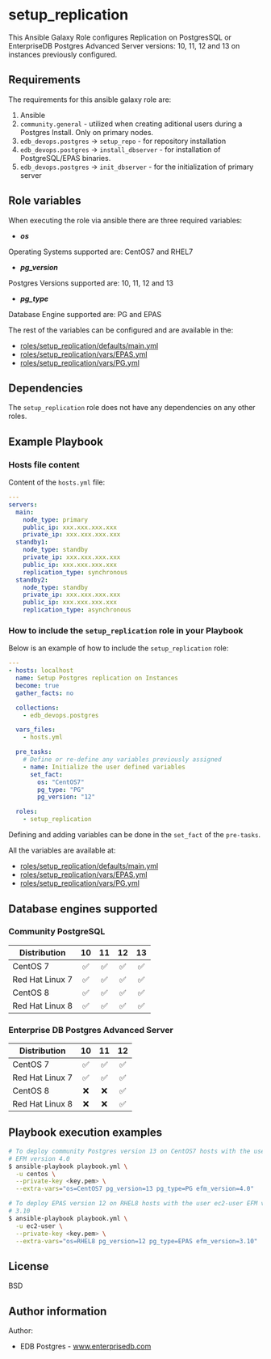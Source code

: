 # setup_replication

This Ansible Galaxy Role configures Replication on PostgresSQL or EnterpriseDB
Postgres Advanced Server versions: 10, 11, 12 and 13 on instances previously
configured.

## Requirements

The requirements for this ansible galaxy role are:

  1. Ansible
  2. `community.general` - utilized when creating aditional users during a
     Postgres Install. Only on primary nodes.
  3. `edb_devops.postgres` -> `setup_repo` - for repository installation
  4. `edb_devops.postgres` -> `install_dbserver` - for installation of
     PostgreSQL/EPAS binaries.
  5. `edb_devops.postgres` -> `init_dbserver` - for the initialization of
     primary server

## Role variables

When executing the role via ansible there are three required variables:

  * ***os***

  Operating Systems supported are: CentOS7 and RHEL7

  * ***pg_version***

  Postgres Versions supported are: 10, 11, 12 and 13

  * ***pg_type***

  Database Engine supported are: PG and EPAS

The rest of the variables can be configured and are available in the:

  * [roles/setup_replication/defaults/main.yml](./defaults/main.yml)
  * [roles/setup_replication/vars/EPAS.yml](./vars/EPAS.yml)
  * [roles/setup_replication/vars/PG.yml](./vars/PG.yml)

## Dependencies

The `setup_replication` role does not have any dependencies on any other roles.

## Example Playbook

### Hosts file content

Content of the `hosts.yml` file:

```yaml
---
servers:
  main:
    node_type: primary
    public_ip: xxx.xxx.xxx.xxx
    private_ip: xxx.xxx.xxx.xxx
  standby1:
    node_type: standby
    private_ip: xxx.xxx.xxx.xxx
    public_ip: xxx.xxx.xxx.xxx
    replication_type: synchronous
  standby2:
    node_type: standby
    private_ip: xxx.xxx.xxx.xxx
    public_ip: xxx.xxx.xxx.xxx
    replication_type: asynchronous
```

### How to include the `setup_replication` role in your Playbook

Below is an example of how to include the `setup_replication` role:

```yaml
---
- hosts: localhost
  name: Setup Postgres replication on Instances
  become: true
  gather_facts: no

  collections:
    - edb_devops.postgres

  vars_files:
    - hosts.yml

  pre_tasks:
    # Define or re-define any variables previously assigned
    - name: Initialize the user defined variables
      set_fact:
        os: "CentOS7"
        pg_type: "PG"
        pg_version: "12"

  roles:
    - setup_replication
```

Defining and adding variables can be done in the `set_fact` of the `pre-tasks`.

All the variables are available at:

  * [roles/setup_replication/defaults/main.yml](./defaults/main.yml)
  * [roles/setup_replication/vars/EPAS.yml](./vars/EPAS.yml)
  * [roles/setup_replication/vars/PG.yml](./vars/PG.yml)

## Database engines supported

### Community PostgreSQL

| Distribution | 10 | 11 | 12 | 13 |
| ------------------------- |:--:|:--:|:--:|:--:|
| CentOS 7 | :white_check_mark:| :white_check_mark:| :white_check_mark:| :white_check_mark:|
| Red Hat Linux 7 | :white_check_mark:| :white_check_mark:| :white_check_mark:| :white_check_mark:|
| CentOS 8 | :white_check_mark:| :white_check_mark:| :white_check_mark:| :white_check_mark:|
| Red Hat Linux 8 | :white_check_mark:| :white_check_mark:| :white_check_mark:| :white_check_mark:|

### Enterprise DB Postgres Advanced Server

| Distribution | 10 | 11 | 12 |
| ------------------------- |:--:|:--:|:--:|
| CentOS 7 | :white_check_mark:| :white_check_mark:| :white_check_mark:|
| Red Hat Linux 7 | :white_check_mark:| :white_check_mark:| :white_check_mark:|
| CentOS 8 | :x:| :x:| :white_check_mark:|
| Red Hat Linux 8 | :x:| :x:| :white_check_mark:|

## Playbook execution examples

```bash
# To deploy community Postgres version 13 on CentOS7 hosts with the user centos
# EFM version 4.0
$ ansible-playbook playbook.yml \
  -u centos \
  --private-key <key.pem> \
  --extra-vars="os=CentOS7 pg_version=13 pg_type=PG efm_version=4.0"
```
```bash
# To deploy EPAS version 12 on RHEL8 hosts with the user ec2-user EFM version
# 3.10
$ ansible-playbook playbook.yml \
  -u ec2-user \
  --private-key <key.pem> \
  --extra-vars="os=RHEL8 pg_version=12 pg_type=EPAS efm_version=3.10"
```

## License

BSD

## Author information

Author:

  * EDB Postgres - www.enterprisedb.com
